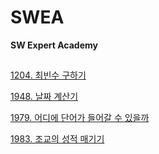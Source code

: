 # SWEA

**SW Expert Academy**

##

[1204. 최빈수 구하기](./p1204.%20%EC%B5%9C%EB%B9%88%EC%88%98%20%EA%B5%AC%ED%95%98%EA%B8%B0.py)

[1948. 날짜 계산기](./p1948.%20%EB%82%A0%EC%A7%9C%20%EA%B3%84%EC%82%B0%EA%B8%B0.py)

[1979. 어디에 단어가 들어갈 수 있을까](./p1979.%20%EC%96%B4%EB%94%94%EC%97%90%20%EB%8B%A8%EC%96%B4%EA%B0%80%20%EB%93%A4%EC%96%B4%EA%B0%88%20%EC%88%98%20%EC%9E%88%EC%9D%84%EA%B9%8C.py)

[1983. 조교의 성적 매기기](./p1983.%20%EC%A1%B0%EA%B5%90%EC%9D%98%20%EC%84%B1%EC%A0%81%20%EB%A7%A4%EA%B8%B0%EA%B8%B0.py)
